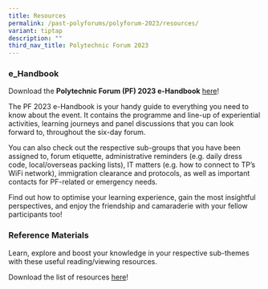 ```yaml
---
title: Resources
permalink: /past-polyforums/polyforum-2023/resources/
variant: tiptap
description: ""
third_nav_title: Polytechnic Forum 2023
---
```

<h3><strong>e_Handbook</strong></h3>
<p>Download the&nbsp;<strong>Polytechnic Forum (PF) 2023 e-Handbook</strong> 
<a href="/files/2023/pf 2023 - e-handbook (updated 9 sep).pdf" rel="noopener noreferrer nofollow" target="_blank">here</a>!</p>
<p>The&nbsp;PF 2023 e-Handbook&nbsp;is your handy guide to everything you
need to know about the event. It contains the programme and line-up of
experiential activities, learning journeys and panel discussions that you
can look forward to, throughout the six-day forum.</p>
<p>You can also check out the respective sub-groups that you have been assigned
to, forum etiquette, administrative reminders (e.g. daily dress code, local/overseas
packing lists), IT matters (e.g. how to connect to TP’s WiFi network),
immigration clearance and protocols, as well as important contacts for
PF-related or emergency needs.</p>
<p>Find out how to optimise your learning experience, gain the most insightful
perspectives, and enjoy the friendship and camaraderie with your fellow
participants too!</p>
<p></p>
<h3><strong>Reference Materials</strong></h3>
<p>Learn, explore and boost your knowledge in your respective sub-themes
with these useful reading/viewing resources.</p>
<p>Download the list of resources <a href="/files/2023/pf 2023 - resources (final).pdf" rel="noopener noreferrer nofollow" target="_blank">here</a>!</p>